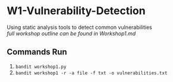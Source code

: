 # W1-Vulnerability-Detection
Using static analysis tools to detect common vulnerabilities  
*full workshop outline can be found in Workshop1.md*

## Commands Run
1. `bandit workshop1.py`
2. `bandit workshop1 -r -a file -f txt -o vulnerabilities.txt`
